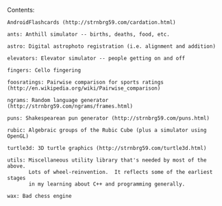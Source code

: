 Contents:

    AndroidFlashcards (http://strnbrg59.com/cardation.html)

    ants: Anthill simulator -- births, deaths, food, etc.

    astro: Digital astrophoto registration (i.e. alignment and addition)

    elevators: Elevator simulator -- people getting on and off

    fingers: Cello fingering

    foosratings: Pairwise comparison for sports ratings (http://en.wikipedia.org/wiki/Pairwise_comparison)

    ngrams: Random language generator (http://strnbrg59.com/ngrams/frames.html)

    puns: Shakespearean pun generator (http://strnbrg59.com/puns.html)

    rubic: Algebraic groups of the Rubic Cube (plus a simulator using OpenGL)

    turtle3d: 3D turtle graphics (http://strnbrg59.com/turtle3d.html)

    utils: Miscellaneous utility library that's needed by most of the above.
           Lots of wheel-reinvention.  It reflects some of the earliest stages
           in my learning about C++ and programming generally.

    wax: Bad chess engine
